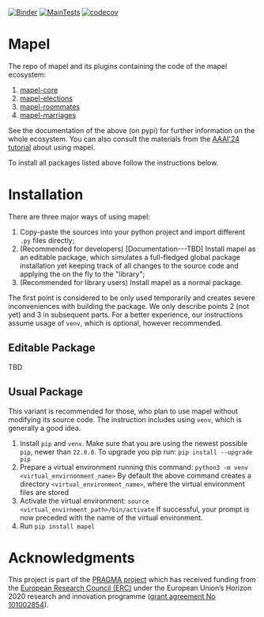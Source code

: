 [![Binder](https://mybinder.org/badge_logo.svg)](https://mybinder.org/v2/gh/szufix/mapel/HEAD)
[![MainTests](https://github.com/science-for-democracy/mapof/actions/workflows/python-tests.yml/badge.svg?branch=main)](https://github.com/science-for-democracy/mapof/actions/workflows/python-tests.yml)
[![codecov](https://codecov.io/github/science-for-democracy/mapof/branch/main/graph/badge.svg?token=XQ2W6SBI0V)](https://codecov.io/github/science-for-democracy/mapof)

# Mapel

The repo of mapel and its plugins containing the code of
the mapel ecosystem:  
1. [mapel-core](https://pypi.org/project/mapel-core/)
1. [mapel-elections](https://pypi.org/project/mapel-elections/)
1. [mapel-roommates](https://pypi.org/project/mapel-rommmates/)
1. [mapel-marriages](https://pypi.org/project/mapel-marriages/)

See the documentation of the above (on pypi) for further information on the
whole ecosystem. You can also consult the materials from the 
[AAAI'24 tutorial](https://home.agh.edu.pl/~pragma/tutorials/aaai24/)
about using mapel.

To install all packages listed above follow the instructions below.


# Installation

There are three major ways of using mapel:
1. Copy-paste the sources into your python project and import different `.py`
files directly;
2. (Recommended for developers) [Documentation---TBD] Install mapel as an editable package, which
simulates a full-fledged global package installation yet keeping track of all
changes to the source code and applying the on the fly to the "library";
3. (Recommended for library users) Install mapel as a normal package.

The first point is considered to be only used temporarily and creates severe
inconveniences with building the package. We only describe points 2 (not yet)
and 3 in subsequent parts. For a better experience, our instructions assume
usage of `venv`, which is optional, however recommended.

## Editable Package

TBD

## Usual Package

This variant is recommended for those, who plan to use mapel without modifying
its source code. The instruction includes using `venv`, which is generally a
good idea.

1. Install `pip` and `venv`. Make sure that you are using the newest possible
`pip`, newer than `22.0.0`. To upgrade you pip run:
`pip install --upgrade pip`
1. Prepare a virtual environment running this command:
`python3 -m venv <virtual_envirnonment_name>`
By default the above command creates a directory `<virtual_environment_name>`,
where the virtual environment files are stored
1. Activate the virtual environment:
`source <virtual_envirnment_path>/bin/activate`
If successful, your prompt is now preceded with the name of the virtual environment.
1. Run
`pip install mapel`


# Acknowledgments

This project is part of the [PRAGMA project](https://home.agh.edu.pl/~pragma/)
which has received funding from the [European Research Council
(ERC)](https://home.agh.edu.pl/~pragma/) under the European Union’s Horizon 2020
research and innovation programme ([grant agreement No
101002854](https://erc.easme-web.eu/?p=101002854)).



